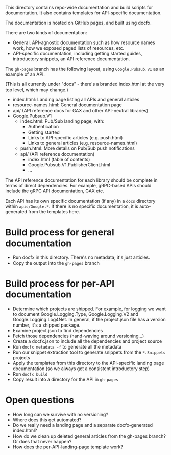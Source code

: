 This directory contains repo-wide documentation and build scripts
for documentation. It also contains templates for API-specific
documentation.

The documentation is hosted on GitHub pages, and built using docfx.

There are two kinds of documentation:

- General, API-agnostic documentation such as how resource names work,
  how we exposed paged lists of resources, etc.
- API-specific documentation, including getting started guides,
  introductory snippets, an API reference documentation.
  
The `gh-pages` branch has the following layout, using
`Google.Pubsub.V1` as an example of an API.

(This is all currently under "docs" - there's a branded index.html
at the very top level, which may change.)

- index.html: Landing page listing all APIs and general articles
- resource-names.html: General documentation page
- api/ (API reference docs for GAX and other API-neutral libraries)
- Google.Pubsub.V1
  - index.html: Pub/Sub landing page, with:
    - Authentication
    - Getting started
    - Links to API-specific articles (e.g. push.html)
    - Links to general articles (e.g. resource-names.html)
  - push.html: More details on Pub/Sub push notifications
  - api/ (API reference documentation)
    - index.html (table of contents)
    - Google.Pubsub.V1.PublisherClient.html
    - ...
    
The API reference documentation for each library should be complete
in terms of direct dependencies. For example, gRPC-based APIs should
include the gRPC API documentation, GAX etc.

Each API has its own specific documentation (if any) in a `docs`
directory within `apis/Google.*`. If there is no specific
documentation, it is auto-generated from the templates here.

Build process for general documentation
===

- Run docfx in this directory. There's no metadata; it's just
articles.
- Copy the output into the `gh-pages` branch

Build process for per-API documentation
===

- Determine which projects are shipped. For example, for logging
  we want to document Google.Logging.Type, Google.Logging.V2 and
  Google.Logging.Log4Net. In general, if the project.json file
  has a version number, it's a shipped package.
- Examine project.json to find dependencies
- Fetch those dependencies (hand-waving around versioning...)
- Create a docfx.json to include all the dependencies and project
  source
- Run `docfx metadata -f` to generate all the metadata
- Run our snippet extraction tool to generate snippets from the
  `*.Snippets` projects
- Apply the templates from this directory to the API-specific landing
  page documentation (so we always get a consistent introductory step)
- Run `docfx build`
- Copy result into a directory for the API in `gh-pages`
    
Open questions
===

- How long can we survive with no versioning?
- Where does this get automated?
- Do we really need a landing page and a separate docfx-generated
  index.html? 
- How do we clean up deleted general articles from the gh-pages branch? Or
  does that never happen?
- How does the per-API-landing-page template work?

